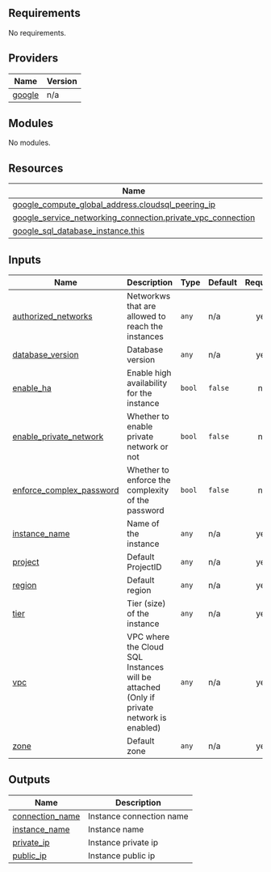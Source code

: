<!-- BEGIN_TF_DOCS -->
## Requirements

No requirements.

## Providers

| Name | Version |
|------|---------|
| <a name="provider_google"></a> [google](#provider\_google) | n/a |

## Modules

No modules.

## Resources

| Name | Type |
|------|------|
| [google_compute_global_address.cloudsql_peering_ip](https://registry.terraform.io/providers/hashicorp/google/latest/docs/resources/compute_global_address) | resource |
| [google_service_networking_connection.private_vpc_connection](https://registry.terraform.io/providers/hashicorp/google/latest/docs/resources/service_networking_connection) | resource |
| [google_sql_database_instance.this](https://registry.terraform.io/providers/hashicorp/google/latest/docs/resources/sql_database_instance) | resource |

## Inputs

| Name | Description | Type | Default | Required |
|------|-------------|------|---------|:--------:|
| <a name="input_authorized_networks"></a> [authorized\_networks](#input\_authorized\_networks) | Networkws that are allowed to reach the instances | `any` | n/a | yes |
| <a name="input_database_version"></a> [database\_version](#input\_database\_version) | Database version | `any` | n/a | yes |
| <a name="input_enable_ha"></a> [enable\_ha](#input\_enable\_ha) | Enable high availability for the instance | `bool` | `false` | no |
| <a name="input_enable_private_network"></a> [enable\_private\_network](#input\_enable\_private\_network) | Whether to enable private network or not | `bool` | `false` | no |
| <a name="input_enforce_complex_password"></a> [enforce\_complex\_password](#input\_enforce\_complex\_password) | Whether to enforce the complexity of the password | `bool` | `false` | no |
| <a name="input_instance_name"></a> [instance\_name](#input\_instance\_name) | Name of the instance | `any` | n/a | yes |
| <a name="input_project"></a> [project](#input\_project) | Default ProjectID | `any` | n/a | yes |
| <a name="input_region"></a> [region](#input\_region) | Default region | `any` | n/a | yes |
| <a name="input_tier"></a> [tier](#input\_tier) | Tier (size) of the instance | `any` | n/a | yes |
| <a name="input_vpc"></a> [vpc](#input\_vpc) | VPC where the Cloud SQL Instances will be attached (Only if private network is enabled) | `any` | n/a | yes |
| <a name="input_zone"></a> [zone](#input\_zone) | Default zone | `any` | n/a | yes |

## Outputs

| Name | Description |
|------|-------------|
| <a name="output_connection_name"></a> [connection\_name](#output\_connection\_name) | Instance connection name |
| <a name="output_instance_name"></a> [instance\_name](#output\_instance\_name) | Instance name |
| <a name="output_private_ip"></a> [private\_ip](#output\_private\_ip) | Instance private ip |
| <a name="output_public_ip"></a> [public\_ip](#output\_public\_ip) | Instance public ip |
<!-- END_TF_DOCS -->